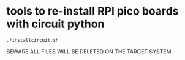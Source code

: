 # tools to re-install RPI pico boards with circuit python
```./installcircuit.sh```

BEWARE ALL FILES WILL BE DELETED ON THE TARGET SYSTEM
